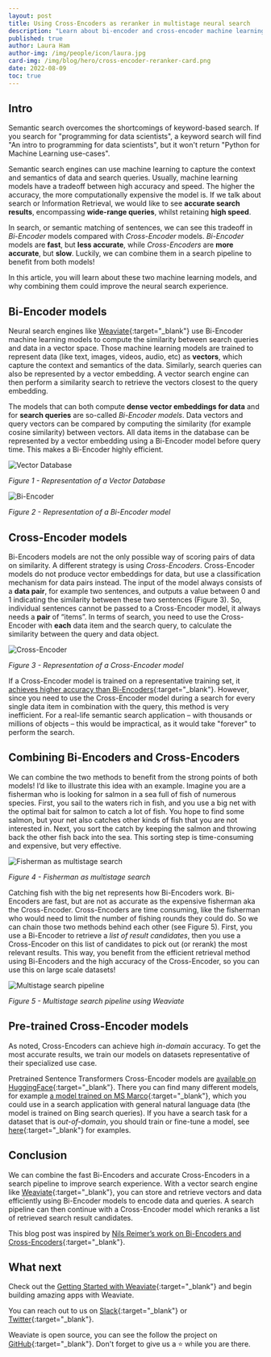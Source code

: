 ```yaml
---
layout: post
title: Using Cross-Encoders as reranker in multistage neural search
description: "Learn about bi-encoder and cross-encoder machine learning models, and why combining them could improve the neural search experience."
published: true
author: Laura Ham
author-img: /img/people/icon/laura.jpg
card-img: /img/blog/hero/cross-encoder-reranker-card.png
date: 2022-08-09
toc: true
---
```


## Intro

Semantic search overcomes the shortcomings of keyword-based search. If you search for "programming for data scientists", a keyword search will find "An intro to programming for data scientists", but it won't return "Python for Machine Learning use-cases".

Semantic search engines can use machine learning to capture the context and semantics of data and search queries. Usually, machine learning models have a tradeoff between high accuracy and speed. The higher the accuracy, the more computationally expensive the model is. If we talk about search or Information Retrieval, we would like to see **accurate search results**, encompassing **wide-range queries**, whilst retaining **high speed**. 

In search, or semantic matching of sentences, we can see this tradeoff in *Bi-Encoder* models compared with *Cross-Encoder* models. *Bi-Encoder* models are **fast**, but **less accurate**, while *Cross-Encoders* are **more accurate**, but **slow**. Luckily, we can combine them in a search pipeline to benefit from both models!

In this article, you will learn about these two machine learning models, and why combining them could improve the neural search experience.

## Bi-Encoder models

Neural search engines like [Weaviate](/){:target="_blank"} use Bi-Encoder machine learning models to compute the similarity between search queries and data in a vector space. Those machine learning models are trained to represent data (like text, images, videos, audio, etc) as **vectors**, which capture the context and semantics of the data. Similarly, search queries can also be represented by a vector embedding. A vector search engine can then perform a similarity search to retrieve the vectors closest to the query embedding. 

The models that can both compute **dense vector embeddings for data** and for **search queries** are so-called *Bi-Encoder models*. Data vectors and query vectors can be compared by computing the similarity (for example cosine similarity) between vectors. All data items in the database can be represented by a vector embedding using a Bi-Encoder model before query time. This makes a Bi-Encoder highly efficient.

![Vector Database](/img/blog/cross-encoders/vector-database.png)

*Figure 1 - Representation of a Vector Database*

![Bi-Encoder](/img/blog/cross-encoders/bi-encoder.png)

*Figure 2 - Representation of a Bi-Encoder model*

## Cross-Encoder models

Bi-Encoders models are not the only possible way of scoring pairs of data on similarity. A different strategy is using *Cross-Encoders*. Cross-Encoder models do not produce vector embeddings for data, but use a classification mechanism for data pairs instead. The input of the model always consists of a **data pair**, for example two sentences, and outputs a value between 0 and 1 indicating the similarity between these two sentences (Figure 3). So, individual sentences cannot be passed to a Cross-Encoder model, it always needs a **pair** of “items”. In terms of search, you need to use the Cross-Encoder with **each** data item and the search query, to calculate the similarity between the query and data object.

![Cross-Encoder](/img/blog/cross-encoders/cross-encoder.png)

*Figure 3 - Representation of a Cross-Encoder model*


If a Cross-Encoder model is trained on a representative training set, it [achieves higher accuracy than Bi-Encoders](https://arxiv.org/abs/1908.10084){:target="_blank"}. However, since you need to use the Cross-Encoder model during a search for every single data item in combination with the query, this method is very inefficient. For a real-life semantic search application – with thousands or millions of objects – this would be impractical, as it would take "forever" to perform the search.

## Combining Bi-Encoders and Cross-Encoders

We can combine the two methods to benefit from the strong points of both models! I’d like to illustrate this idea with an example. Imagine you are a fisherman who is looking for salmon in a sea full of fish of numerous species. First, you sail to the waters rich in fish, and you use a big net with the optimal bait for salmon to catch a lot of fish. You hope to find some salmon, but your net also catches other kinds of fish that you are not interested in. Next, you sort the catch by keeping the salmon and throwing back the other fish back into the sea. This sorting step is time-consuming and expensive, but very effective.

![Fisherman as multistage search](/img/blog/cross-encoders/fisherman.jpg)

*Figure 4 - Fisherman as multistage search*

Catching fish with the big net represents how Bi-Encoders work. Bi-Encoders are fast, but are not as accurate as the expensive fisherman aka the Cross-Encoder. Cross-Encoders are time consuming, like the fisherman who would need to limit the number of fishing rounds they could do. So we can chain those two methods behind each other (see Figure 5). First, you use a Bi-Encoder to retrieve a *list of result candidates*, then you use a Cross-Encoder on this list of candidates to pick out (or rerank) the most relevant results. This way, you benefit from the efficient retrieval method using Bi-Encoders and the high accuracy of the Cross-Encoder, so you can use this on large scale datasets!

![Multistage search pipeline](/img/blog/cross-encoders/weaviate-pipeline-long.png)

*Figure 5 - Multistage search pipeline using Weaviate*

## Pre-trained Cross-Encoder models

As noted, Cross-Encoders can achieve high *in-domain* accuracy. To get the most accurate results, we train our models on datasets representative of their specialized use case.

Pretrained Sentence Transformers Cross-Encoder models are [available on HuggingFace](https://huggingface.co/Cross-Encoder){:target="_blank"}. There you can find many different models, for example [a model trained on MS Marco](https://huggingface.co/cross-encoder/mmarco-mMiniLMv2-L12-H384-v1){:target="_blank"}, which you could use in a search application with general natural language data (the model is trained on Bing search queries). If you have a search task for a dataset that is *out-of-domain*, you should train or fine-tune a model, see [here](https://www.sbert.net/examples/training/cross-encoder/README.html){:target="_blank"} for examples.

## Conclusion

We can combine the fast Bi-Encoders and accurate Cross-Encoders in a search pipeline to improve search experience. With a vector search engine like [Weaviate](/){:target="_blank"}, you can store and retrieve vectors and data efficiently using Bi-Encoder models to encode data and queries. A search pipeline can then continue with a Cross-Encoder model which reranks a list of retrieved search result candidates. 

This blog post was inspired by [Nils Reimer’s work on Bi-Encoders and Cross-Encoders](https://www.sbert.net/examples/applications/cross-encoder/README.html){:target="_blank"}.


## What next
Check out the [Getting Started with Weaviate](/developers/weaviate/current/getting-started/quick-start.html){:target="_blank"} and begin building amazing apps with Weaviate.

You can reach out to us on [Slack](https://join.slack.com/t/weaviate/shared_invite/zt-goaoifjr-o8FuVz9b1HLzhlUfyfddhw){:target="_blank"} or [Twitter](https://twitter.com/SeMI_tech){:target="_blank"}.

Weaviate is open source, you can see the follow the project on [GitHub](https://github.com/semi-technologies/weaviate){:target="_blank"}. Don't forget to give us a ⭐️ while you are there.